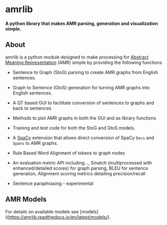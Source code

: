 # amrlib

**A python library that makes AMR parsing, generation and visualization simple.**


## About
amrlib is a python module designed to make processing for [Abstract Meaning Representation](https://amr.isi.edu/)
 (AMR) simple by providing the following functions

<!--- For Readthedocs, bulleted items must a space after and sub-list must have 4 spaces (and this still doesn't work) --->

* Sentence to Graph (StoG) parsing to create AMR graphs from English sentences.

* Graph to Sentence (GtoS) generation for turning AMR graphs into English sentences.

* A QT based GUI to facilitate conversion of sentences to graphs and back to sentences

* Methods to plot AMR graphs in both the GUI and as library functions

* Training and test code for both the StoG and GtoS models.

* A [SpaCy](https://github.com/explosion/spaCy) extension that allows direct conversion of
SpaCy `Docs` and `Spans` to AMR graphs.

* Rule Based Word Alignment of tokens to graph nodes

* An evaluation metric API including..., Smatch (multiprocessed with enhanced/detailed scores) for graph parsing,
BLEU for sentence generation, Alignment scoring metrics detailing precision/recall

* Sentence paraphrasing - experimental



## AMR Models

For details on available models see [models]((https://amrlib.readthedocs.io/en/latest/models/).
